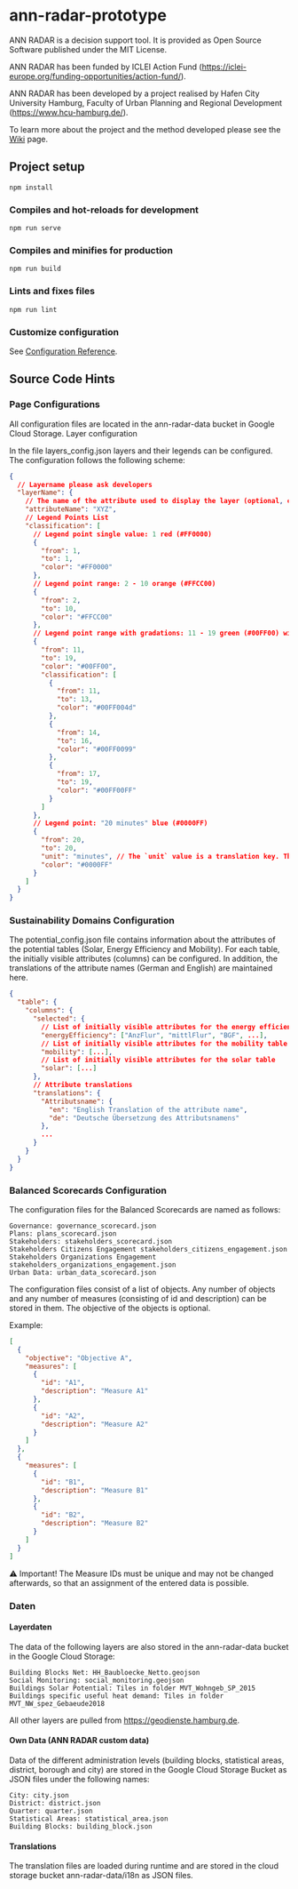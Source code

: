 # ann-radar-prototype

ANN RADAR is a decision support tool. It is provided as Open Source Software published under the MIT License.

ANN RADAR has been funded by ICLEI Action Fund (https://iclei-europe.org/funding-opportunities/action-fund/).

ANN RADAR has been developed by a project realised by Hafen City University Hamburg, Faculty of Urban Planning and Regional Development (https://www.hcu-hamburg.de/).

To learn more about the project and the method developed please see the <a href="https://github.com/ANN-RADAR/ann-radar-prototype/wiki/ANN-RADAR---Wiki">Wiki</a> page.

## Project setup

```
npm install
```

### Compiles and hot-reloads for development

```
npm run serve
```

### Compiles and minifies for production

```
npm run build
```

### Lints and fixes files

```
npm run lint
```

### Customize configuration

See [Configuration Reference](https://cli.vuejs.org/config/).

## Source Code Hints

### Page Configurations

All configuration files are located in the ann-radar-data bucket in Google Cloud Storage.
Layer configuration

In the file layers_config.json layers and their legends can be configured.
The configuration follows the following scheme:


```json
{
  // Layername please ask developers
  "layerName": {
    // The name of the attribute used to display the layer (optional, only needed for layers that display their own data).
    "attributeName": "XYZ",
    // Legend Points List
    "classification": [
      // Legend point single value: 1 red (#FF0000)
      {
        "from": 1,
        "to": 1,
        "color": "#FF0000"
      },
      // Legend point range: 2 - 10 orange (#FFCC00)
      {
        "from": 2,
        "to": 10,
        "color": "#FFCC00"
      },
      // Legend point range with gradations: 11 - 19 green (#00FF00) with three gradations (fold-out)
      {
        "from": 11,
        "to": 19,
        "color": "#00FF00",
        "classification": [
          {
            "from": 11,
            "to": 13,
            "color": "#00FF004d"
          },
          {
            "from": 14,
            "to": 16,
            "color": "#00FF0099"
          },
          {
            "from": 17,
            "to": 19,
            "color": "#00FF00FF"
          }
        ]
      },
      // Legend point: "20 minutes" blue (#0000FF)
      {
        "from": 20,
        "to": 20,
        "unit": "minutes", // The `unit` value is a translation key. This must be created in the translations.
        "color": "#0000FF"
      }
    ]
  }
}
```

### Sustainability Domains Configuration

The potential_config.json file contains information about the attributes of the potential tables (Solar, Energy Efficiency and Mobility). For each table, the initially visible attributes (columns) can be configured. In addition, the translations of the attribute names (German and English) are maintained here.

```json
{
  "table": {
    "columns": {
      "selected": {
        // List of initially visible attributes for the energy efficiency table
        "energyEfficiency": ["AnzFlur", "mittlFlur", "BGF", ...],
        // List of initially visible attributes for the mobility table
        "mobility": [...],
        // List of initially visible attributes for the solar table
        "solar": [...]
      },
      // Attribute translations
      "translations": {
        "Attributsname": {
          "en": "English Translation of the attribute name",
          "de": "Deutsche Übersetzung des Attributsnamens"
        },
        ...
      }
    }
  }
}
```

### Balanced Scorecards Configuration

The configuration files for the Balanced Scorecards are named as follows:

    Governance: governance_scorecard.json
    Plans: plans_scorecard.json
    Stakeholders: stakeholders_scorecard.json
    Stakeholders Citizens Engagement stakeholders_citizens_engagement.json
    Stakeholders Organizations Engagement stakeholders_organizations_engagement.json
    Urban Data: urban_data_scorecard.json

The configuration files consist of a list of objects. Any number of objects and any number of measures (consisting of id and description) can be stored in them. The objective of the objects is optional.

Example:
```json
[
  {
    "objective": "Objective A",
    "measures": [
      {
        "id": "A1",
        "description": "Measure A1"
      },
      {
        "id": "A2",
        "description": "Measure A2"
      }
    ]
  },
  {
    "measures": [
      {
        "id": "B1",
        "description": "Measure B1"
      },
      {
        "id": "B2",
        "description": "Measure B2"
      }
    ]
  }
]
```
⚠️ Important! The Measure IDs must be unique and may not be changed afterwards, so that an assignment of the entered data is possible.

### Daten
#### Layerdaten

The data of the following layers are also stored in the ann-radar-data bucket in the Google Cloud Storage:

    Building Blocks Net: HH_Baubloecke_Netto.geojson
    Social Monitoring: social_monitoring.geojson
    Buildings Solar Potential: Tiles in folder MVT_Wohngeb_SP_2015
    Buildings specific useful heat demand: Tiles in folder MVT_NW_spez_Gebaeude2018

All other layers are pulled from https://geodienste.hamburg.de.

#### Own Data (ANN RADAR custom data)

Data of the different administration levels (building blocks, statistical areas, district, borough and city) are stored in the Google Cloud Storage Bucket as JSON files under the following names:

    City: city.json
    District: district.json
    Quarter: quarter.json
    Statistical Areas: statistical_area.json
    Building Blocks: building_block.json

#### Translations

The translation files are loaded during runtime and are stored in the cloud storage bucket ann-radar-data/i18n as JSON files.



